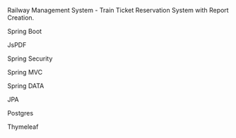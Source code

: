 
Railway Management System - Train Ticket Reservation System with Report Creation.


Spring Boot

JsPDF

Spring Security

Spring MVC

Spring DATA

JPA

Postgres

Thymeleaf


